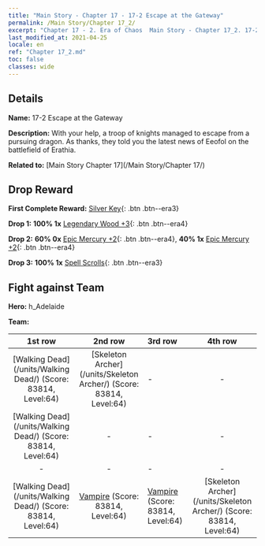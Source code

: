 ```yaml
---
title: "Main Story - Chapter 17 - 17-2 Escape at the Gateway"
permalink: /Main Story/Chapter 17_2/
excerpt: "Chapter 17 - 2. Era of Chaos  Main Story - Chapter 17_2. 17-2 Escape at the Gateway"
last_modified_at: 2021-04-25
locale: en
ref: "Chapter 17_2.md"
toc: false
classes: wide
---
```


## Details

 **Name:** 17-2 Escape at the Gateway

 **Description:** With your help, a troop of knights managed to escape from a pursuing dragon. As thanks, they told you the latest news of Eeofol on the battlefield of Erathia.

 **Related to:** [Main Story Chapter 17](/Main Story/Chapter 17/)

## Drop Reward

 **First Complete Reward:** [Silver Key](/Items/con_693/){: .btn .btn--era3}

 **Drop 1:** **100% 1x** [Legendary Wood +3](/Items/mat_55/){: .btn .btn--era4}

 **Drop 2:** **60% 0x** [Epic Mercury +2](/Items/mat_49/){: .btn .btn--era4}, **40% 1x** [Epic Mercury +2](/Items/mat_49/){: .btn .btn--era4}

 **Drop 3:** **100% 1x** [Spell Scrolls](/Items/con_694/){: .btn .btn--era3}


## Fight against Team
 **Hero:** h_Adelaide

 **Team:**


  | 1st row | 2nd row | 3rd row | 4th row |
  |:----:|:----:|:----|:----:|
  | [Walking Dead](/units/Walking Dead/) (Score: 83814, Level:64)  | [Skeleton Archer](/units/Skeleton Archer/) (Score: 83814, Level:64)  | - | - |
  | [Walking Dead](/units/Walking Dead/) (Score: 83814, Level:64)  | - | - | - |
  | - | - | - | - |
  | [Walking Dead](/units/Walking Dead/) (Score: 83814, Level:64)  | [Vampire](/units/Vampire/) (Score: 83814, Level:64)  | [Vampire](/units/Vampire/) (Score: 83814, Level:64)  | [Skeleton Archer](/units/Skeleton Archer/) (Score: 83814, Level:64)  |


